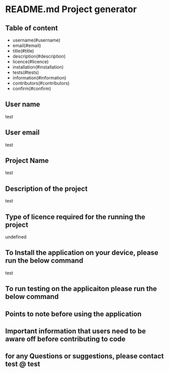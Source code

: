 
# README.md Project generator  

## Table of content
- username(#username) 
- email(#email) 
- title(#title) 
- description(#description) 
- licence(#licence) 
- installation(#installation) 
- tests(#tests) 
- information(#information) 
- contributors(#contributors) 
- confirm(#confirm) 

<a name='username'></a>
## User name
test
## User email
test
## Project Name
test
## Description of the project
test
## Type of licence required for the running the project
undefined
  ## To Install the application on your device, please run the below command 
test
  ## To run testing on the applicaiton please run the below command 

  ## Points to note before using the application 

  ## Important information that users need to be aware off before contributing to code 

  ## for any Questions or suggestions, please contact test @ test
